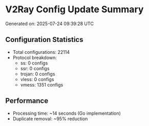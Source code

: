 # V2Ray Config Update Summary
Generated on: 2025-07-24 09:39:28 UTC

## Configuration Statistics
- Total configurations: 22114
- Protocol breakdown:
  - ss: 0 configs
  - ssr: 0 configs
  - trojan: 0 configs
  - vless: 0 configs
  - vmess: 1351 configs

## Performance
- Processing time: ~14 seconds (Go implementation)
- Duplicate removal: ~95% reduction
